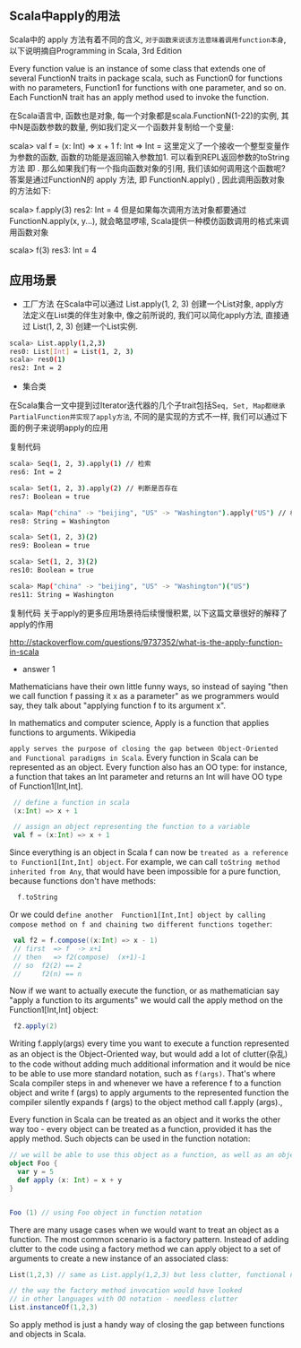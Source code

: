 ## Scala中apply的用法

Scala中的 apply 方法有着不同的含义, `对于函数来说该方法意味着调用function本身`, 以下说明摘自Programming in Scala, 3rd Edition

Every function value is an instance of some class that extends one of several FunctionN traits in package scala, such as Function0 for functions with no parameters, Function1 for functions with one parameter, and so on. Each FunctionN trait has an apply method used to invoke the function.

在Scala语言中, 函数也是对象, 每一个对象都是scala.FunctionN(1-22)的实例, 其中N是函数参数的数量, 例如我们定义一个函数并复制给一个变量:

scala> val f = (x: Int) => x + 1
f: Int => Int = <function1>
 这里定义了一个接收一个整型变量作为参数的函数, 函数的功能是返回输入参数加1. 可以看到REPL返回参数的toString方法 即 <function0> . 那么如果我们有一个指向函数对象的引用, 我们该如何调用这个函数呢? 答案是通过FunctionN的 apply 方法, 即 FunctionN.apply() , 因此调用函数对象的方法如下: 

scala> f.apply(3)
res2: Int = 4
但是如果每次调用方法对象都要通过FunctionN.apply(x, y...), 就会略显啰嗦, Scala提供一种模仿函数调用的格式来调用函数对象

scala> f(3)
res3: Int = 4

## 应用场景
- 工厂方法
在Scala中可以通过 List.apply(1, 2, 3) 创建一个List对象, apply方法定义在List类的伴生对象中, 像之前所说的, 我们可以简化apply方法, 直接通过 List(1, 2, 3) 创建一个List实例.
```sh
scala> List.apply(1,2,3)
res0: List[Int] = List(1, 2, 3)
scala> res0(1)
res2: Int = 2
```
- 集合类

在Scala集合一文中提到过Iterator迭代器的几个子trait包括S`eq, Set, Map都继承PartialFunction并实现了apply方法`, 不同的是实现的方式不一样, 我们可以通过下面的例子来说明apply的应用

复制代码
```sh
scala> Seq(1, 2, 3).apply(1) // 检索
res6: Int = 2

scala> Set(1, 2, 3).apply(2) // 判断是否存在
res7: Boolean = true

scala> Map("china" -> "beijing", "US" -> "Washington").apply("US") // 根据键查找值
res8: String = Washington

scala> Set(1, 2, 3)(2)
res9: Boolean = true

scala> Set(1, 2, 3)(2)
res10: Boolean = true

scala> Map("china" -> "beijing", "US" -> "Washington")("US")
res11: String = Washington
```
复制代码
关于apply的更多应用场景待后续慢慢积累, 以下这篇文章很好的解释了apply的作用

http://stackoverflow.com/questions/9737352/what-is-the-apply-function-in-scala

- answer 1



Mathematicians have their own little funny ways, so instead of saying "then we call function f passing it x as a parameter" as we programmers would say, they talk about "applying function f to its argument x".

In mathematics and computer science, Apply is a function that applies functions to arguments.
Wikipedia

`apply serves the purpose of closing the gap between Object-Oriented and Functional paradigms in Scala`. Every function in Scala can be represented as an object. Every function also has an OO type: for instance, a function that takes an Int parameter and returns an Int will have OO type of Function1[Int,Int].
```scala
 // define a function in scala
 (x:Int) => x + 1

 // assign an object representing the function to a variable
 val f = (x:Int) => x + 1
 ```
Since everything is an object in Scala f can now be `treated as a reference to Function1[Int,Int] object`. For example, we can call `toString method inherited from Any`, that would have been impossible for a pure function, because functions don't have methods:
```scala
  f.toString
```
Or we could d`efine another  Function1[Int,Int] object by calling compose method on f and chaining two different functions together`:
```scala
 val f2 = f.compose((x:Int) => x - 1)
 // first  => f  -> x+1
 // then   => f2(compose)  (x+1)-1 
 // so  f2(2) == 2
 //     f2(n) == n
```
Now if we want to actually execute the function, or as mathematician say "apply a function to its arguments" we would call the apply method on the Function1[Int,Int] object:
```scala
 f2.apply(2)
```

Writing f.apply(args) every time you want to execute a function represented as an object is the Object-Oriented way, but would add a lot of clutter(杂乱) to the code without adding much additional information and it would be nice to be able to use more standard notation, such as `f(args)`. That's where Scala compiler steps in and whenever we have a reference f to a function object and write f (args) to apply arguments to the represented function the compiler silently expands f (args) to the object method call f.apply (args).,

Every function in Scala can be treated as an object and it works the other way too - every object can be treated as a function, provided it has the apply method. Such objects can be used in the function notation:

```scala
// we will be able to use this object as a function, as well as an object
object Foo {
  var y = 5
  def apply (x: Int) = x + y
}


Foo (1) // using Foo object in function notation 
```

There are many usage cases when we would want to treat an object as a function. The most common scenario is a factory pattern. Instead of adding clutter to the code using a factory method we can apply object to a set of arguments to create a new instance of an associated class:
```scala
List(1,2,3) // same as List.apply(1,2,3) but less clutter, functional notation

// the way the factory method invocation would have looked
// in other languages with OO notation - needless clutter
List.instanceOf(1,2,3) 
```

So apply method is just a handy way of closing the gap between functions and objects in Scala.